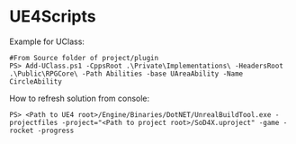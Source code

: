 # UE4Scripts
Example for UClass:
```
#From Source folder of project/plugin
PS> Add-UClass.ps1 -CppsRoot .\Private\Implementations\ -HeadersRoot .\Public\RPGCore\ -Path Abilities -base UAreaAbility -Name CircleAbility
```
How to refresh solution from console:
```
PS> <Path to UE4 root>/Engine/Binaries/DotNET/UnrealBuildTool.exe -projectfiles -project="<Path to project root>/SoD4X.uproject" -game -rocket -progress
```
